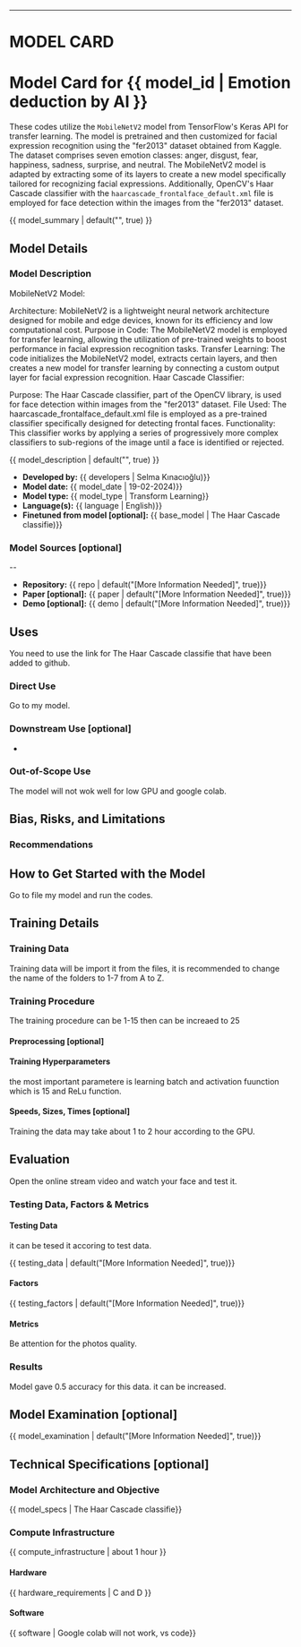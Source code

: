 ---
# MODEL CARD

# Model Card for {{ model_id | Emotion deduction by AI }}

These codes utilize the `MobileNetV2` model from TensorFlow's Keras API for transfer learning. The model is pretrained and then customized for facial expression recognition using the "fer2013" dataset obtained from Kaggle. The dataset comprises seven emotion classes: anger, disgust, fear, happiness, sadness, surprise, and neutral. The MobileNetV2 model is adapted by extracting some of its layers to create a new model specifically tailored for recognizing facial expressions. Additionally, OpenCV's Haar Cascade classifier with the `haarcascade_frontalface_default.xml` file is employed for face detection within the images from the "fer2013" dataset.

{{ model_summary | default("", true) }}

## Model Details

### Model Description

MobileNetV2 Model:

Architecture: MobileNetV2 is a lightweight neural network architecture designed for mobile and edge devices, known for its efficiency and low computational cost.
Purpose in Code: The MobileNetV2 model is employed for transfer learning, allowing the utilization of pre-trained weights to boost performance in facial expression recognition tasks.
Transfer Learning: The code initializes the MobileNetV2 model, extracts certain layers, and then creates a new model for transfer learning by connecting a custom output layer for facial expression recognition.
Haar Cascade Classifier:

Purpose: The Haar Cascade classifier, part of the OpenCV library, is used for face detection within images from the "fer2013" dataset.
File Used: The haarcascade_frontalface_default.xml file is employed as a pre-trained classifier specifically designed for detecting frontal faces.
Functionality: This classifier works by applying a series of progressively more complex classifiers to sub-regions of the image until a face is identified or rejected.

{{ model_description | default("", true) }}

- **Developed by:** {{ developers | Selma Kınacıoğlu)}}
- **Model date:** {{ model_date | 19-02-2024)}}
- **Model type:** {{ model_type | Transform Learning}}
- **Language(s):** {{ language | English)}}
- **Finetuned from model [optional]:** {{ base_model | The Haar Cascade classifie)}}

### Model Sources [optional]

--

- **Repository:** {{ repo | default("[More Information Needed]", true)}}
- **Paper [optional]:** {{ paper | default("[More Information Needed]", true)}}
- **Demo [optional]:** {{ demo | default("[More Information Needed]", true)}}

## Uses

You need to use the link for The Haar Cascade classifie that have been added to github.

### Direct Use

Go to my model.


### Downstream Use [optional]

-

### Out-of-Scope Use

The model will not wok well for low GPU and google colab.


## Bias, Risks, and Limitations



### Recommendations



## How to Get Started with the Model

Go to file my model and run the codes.


## Training Details

### Training Data

Training data will be import it from the files, it is recommended to change the name of the folders to 1-7 from A to Z.


### Training Procedure

The training procedure can be 1-15 then can be increaed to 25

#### Preprocessing [optional]



#### Training Hyperparameters

the most important parametere is learning batch and activation fuunction which is 15 and ReLu function.

#### Speeds, Sizes, Times [optional]

Training the data may take about 1 to 2 hour according to the GPU.


## Evaluation

Open the online stream video and watch your face and test it.

### Testing Data, Factors & Metrics

#### Testing Data

it can be tesed it accoring to test data.

{{ testing_data | default("[More Information Needed]", true)}}

#### Factors


{{ testing_factors | default("[More Information Needed]", true)}}

#### Metrics

Be attention for the photos quality.


### Results

Model gave 0.5 accuracy for this data. it can be increased.



## Model Examination [optional]


{{ model_examination | default("[More Information Needed]", true)}}


## Technical Specifications [optional]

### Model Architecture and Objective

{{ model_specs | The Haar Cascade classifie}}

### Compute Infrastructure

{{ compute_infrastructure | about 1 hour }}

#### Hardware

{{ hardware_requirements | C and D }}

#### Software

{{ software | Google colab will not work, vs code}}





